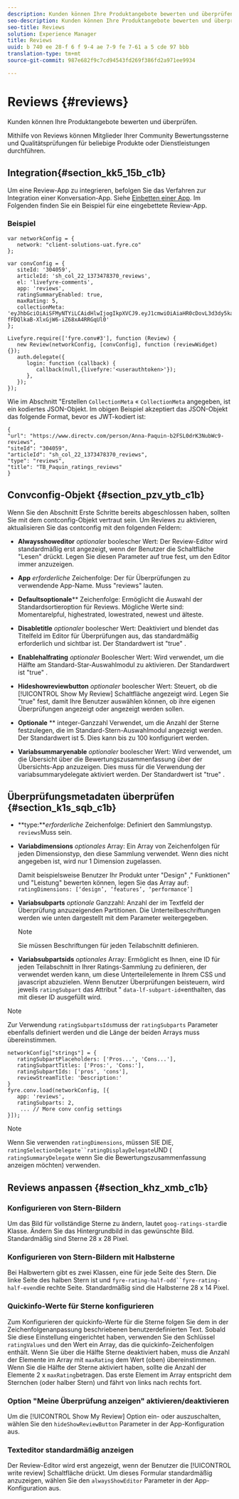 ```yaml
---
description: Kunden können Ihre Produktangebote bewerten und überprüfen.
seo-description: Kunden können Ihre Produktangebote bewerten und überprüfen.
seo-title: Reviews
solution: Experience Manager
title: Reviews
uuid: b 740 ee 28-f 6 f 9-4 ae 7-9 fe 7-61 a 5 cde 97 bbb
translation-type: tm+mt
source-git-commit: 987e682f9c7cd94543fd269f386fd2a971ee9934

---
```



# Reviews {#reviews}

Kunden können Ihre Produktangebote bewerten und überprüfen.

Mithilfe von Reviews können Mitglieder Ihrer Community Bewertungssterne und Qualitätsprüfungen für beliebige Produkte oder Dienstleistungen durchführen.

## Integration{#section_kk5_15b_c1b}

Um eine Review-App zu integrieren, befolgen Sie das Verfahren zur Integration einer Konversation-App. Siehe [Einbetten einer App](/help/implementation/c-livefyre-identity-comp/t-using-studio-to-connect-your-social-apps-to-your-livefyre-implementation.md). Im Folgenden finden Sie ein Beispiel für eine eingebettete Review-App.

### Beispiel 

```
var networkConfig = { 
   network: "client-solutions-uat.fyre.co" 
}; 
  
var convConfig = { 
   siteId: '304059', 
   articleId: 'sh_col_22_1373478370_reviews', 
   el: 'livefyre-comments', 
   app: 'reviews', 
   ratingSummaryEnabled: true, 
   maxRating: 5, 
   collectionMeta: 'eyJhbGciOiAiSFMyNTYiLCAidHlwIjogIkpXVCJ9.eyJ1cmwiOiAiaHR0cDovL3d3dy5kaXJlY3R2LmNvbS9wZXJzb24vQW5uYS1QYXF1aW4tYjJGU0wwZHJLM051YldjOS1yZXZpZXdzIiwgInNpdGVJZCI6ICIzMDQwNTkiLCAiYXJ0aWNsZUlkIjogInNoX2NvbF8yMl8xMzczNDc4MzcwX3Jldmlld3MiLCAidHlwZSI6ICJyZXZpZXdzIiwgInRpdGxlIjogIlRCX1BhcXVpbl9yYXRpbmdzX3Jldmlld3MifQ.hes3KMwygCG-fFDQlkaB-XlxGjW6-iZ68xA4RRGqUl0' 
}; 
  
Livefyre.require(['fyre.conv#3'], function (Review) { 
   new Review(networkConfig, [convConfig], function (reviewWidget) {}); 
   auth.delegate({ 
      login: function (callback) { 
         callback(null,{livefyre:'<userauthtoken>'}); 
      }, 
   }); 
});
```

Wie im Abschnitt "Erstellen `CollectionMeta` « `CollectionMeta` angegeben, ist ein kodiertes JSON-Objekt. Im obigen Beispiel akzeptiert das JSON-Objekt das folgende Format, bevor es JWT-kodiert ist:

```
{ 
"url": "https://www.directv.com/person/Anna-Paquin-b2FSL0drK3NubWc9-reviews",  
"siteId": "304059",  
"articleId": "sh_col_22_1373478370_reviews",  
"type": "reviews",  
"title": "TB_Paquin_ratings_reviews" 
}
```

## Convconfig-Objekt {#section_pzv_ytb_c1b}

Wenn Sie den Abschnitt Erste Schritte bereits abgeschlossen haben, sollten Sie mit dem contconfig-Objekt vertraut sein. Um Reviews zu aktivieren, aktualisieren Sie das contconfig mit den folgenden Feldern:

* **Alwaysshoweditor** *optionaler* boolescher Wert: Der Review-Editor wird standardmäßig erst angezeigt, wenn der Benutzer die Schaltfläche "Lesen" drückt. Legen Sie diesen Parameter auf true fest, um den Editor immer anzuzeigen.

* **App** *erforderliche* Zeichenfolge: Der für Überprüfungen zu verwendende App-Name. Muss "reviews" lauten.

* **Defaultsoptionale**** Zeichenfolge: Ermöglicht die Auswahl der Standardsortieroption für Reviews. Mögliche Werte sind: Momentarelpful, highestrated, lowestrated, newest und älteste.

* **Disabletitle** *optionaler* boolescher Wert: Deaktiviert und blendet das Titelfeld im Editor für Überprüfungen aus, das standardmäßig erforderlich und sichtbar ist. Der Standardwert ist "true" .

* **Enablehalfrating** *optionaler* Boolescher Wert: Wird verwendet, um die Hälfte am Standard-Star-Auswahlmodul zu aktivieren. Der Standardwert ist "true" .

* **Hideshowreviewbutton** *optionaler* boolescher Wert: Steuert, ob die [!UICONTROL Show My Review] Schaltfläche angezeigt wird. Legen Sie "true" fest, damit Ihre Benutzer auswählen können, ob ihre eigenen Überprüfungen angezeigt oder angezeigt werden sollen.

* **Optionale** ** integer-Ganzzahl Verwendet, um die Anzahl der Sterne festzulegen, die im Standard-Stern-Auswahlmodul angezeigt werden. Der Standardwert ist 5. Dies kann bis zu 100 konfiguriert werden.

* **Variabsummaryenable** *optionaler* boolescher Wert: Wird verwendet, um die Übersicht über die Bewertungszusammenfassung über der Übersichts-App anzuzeigen. Dies muss für die Verwendung der variabsummarydelegate aktiviert werden. Der Standardwert ist "true" .

## Überprüfungsmetadaten überprüfen {#section_k1s_sqb_c1b}

* **type:***erforderliche* Zeichenfolge: Definiert den Sammlungstyp. `reviews`Muss sein.

* **Variabdimensions** *optionales* Array: Ein Array von Zeichenfolgen für jeden Dimensionstyp, den diese Sammlung verwendet. Wenn dies nicht angegeben ist, wird nur 1 Dimension zugelassen.

   Damit beispielsweise Benutzer Ihr Produkt unter "Design" ," Funktionen" und "Leistung" bewerten können, legen Sie das Array auf: `ratingDimensions: [‘design’, ‘features’, ‘performance’]`

* **Variabsubparts** *optionale* Ganzzahl: Anzahl der im Textfeld der Überprüfung anzuzeigenden Partitionen. Die Unterteilbeschriftungen werden wie unten dargestellt mit dem Parameter weitergegeben.

   >[!NOTE]
   >Sie müssen Beschriftungen für jeden Teilabschnitt definieren.

* **Variabsubpartsids** *optionales* Array: Ermöglicht es Ihnen, eine ID für jeden Teilabschnitt in Ihrer Ratings-Sammlung zu definieren, der verwendet werden kann, um diese Unterteilelemente in Ihrem CSS und javascript abzuzielen. Wenn Benutzer Überprüfungen beisteuern, wird jeweils `ratingSubpart` das Attribut " `data-lf-subpart-id`«enthalten, das mit dieser ID ausgefüllt wird.

>[!NOTE]
>
>Zur Verwendung `ratingSubpartsIds`muss der `ratingSubparts` Parameter ebenfalls definiert werden und die Länge der beiden Arrays muss übereinstimmen.

```
networkConfig["strings"] = { 
   ratingSubpartPlaceholders: ['Pros...', 'Cons...'], 
   ratingSubpartTitles: ['Pros:', 'Cons:'], 
   ratingSubpartIds: ['pros', 'cons'], 
   reviewStreamTitle: 'Description:' 
} 
fyre.conv.load(networkConfig, [{ 
   app: 'reviews', 
   ratingSubparts: 2, 
    ... // More conv config settings 
}]);
```

>[!NOTE]
>
>Wenn Sie verwenden `ratingDimensions`, müssen SIE DIE, `ratingSelectionDelegate``ratingDisplayDelegate`UND ( `ratingSummaryDelegate` wenn Sie die Bewertungszusammenfassung anzeigen möchten) verwenden.

## Reviews anpassen {#section_khz_xmb_c1b}

### Konfigurieren von Stern-Bildern

Um das Bild für vollständige Sterne zu ändern, lautet `goog-ratings-star`die Klasse. Ändern Sie das Hintergrundbild in das gewünschte Bild. Standardmäßig sind Sterne 28 x 28 Pixel.

### Konfigurieren von Stern-Bildern mit Halbsterne

Bei Halbwertern gibt es zwei Klassen, eine für jede Seite des Stern. Die linke Seite des halben Stern ist und `fyre-rating-half-odd``fyre-rating-half-even`die rechte Seite. Standardmäßig sind die Halbsterne 28 x 14 Pixel.

### Quickinfo-Werte für Sterne konfigurieren

Zum Konfigurieren der quickinfo-Werte für die Sterne folgen Sie dem in der Zeichenfolgenanpassung beschriebenen benutzerdefinierten Text. Sobald Sie diese Einstellung eingerichtet haben, verwenden Sie den Schlüssel `ratingValues` und den Wert ein Array, das die quickinfo-Zeichenfolgen enthält. Wenn Sie über die Hälfte Sterne deaktiviert haben, muss die Anzahl der Elemente im Array mit `maxRating` dem Wert (oben) übereinstimmen. Wenn Sie die Hälfte der Sterne aktiviert haben, sollte die Anzahl der Elemente 2 x `maxRating`betragen. Das erste Element im Array entspricht dem Sternchen (oder halber Stern) und fährt von links nach rechts fort.

### Option "Meine Überprüfung anzeigen" aktivieren/deaktivieren

Um die [!UICONTROL Show My Review] Option ein- oder auszuschalten, wählen Sie den `hideShowReviewButton` Parameter in der App-Konfiguration aus.

### Texteditor standardmäßig anzeigen

Der Review-Editor wird erst angezeigt, wenn der Benutzer die [!UICONTROL write review] Schaltfläche drückt. Um dieses Formular standardmäßig anzuzeigen, wählen Sie den `alwaysShowEditor` Parameter in der App-Konfiguration aus.
